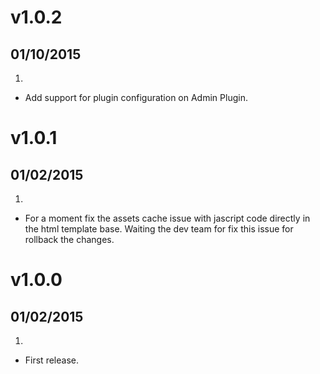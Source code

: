 # v1.0.2
## 01/10/2015

1. [](#improved)
  * Add support for plugin configuration on Admin Plugin.

# v1.0.1
## 01/02/2015

1. [](#bugfix)
  * For a moment fix the assets cache issue with jascript code directly in the html template base. Waiting the dev team for fix this issue for rollback the changes.

# v1.0.0
## 01/02/2015

1. [](#new)
  * First release.
